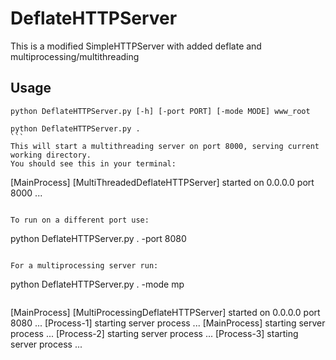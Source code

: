 DeflateHTTPServer
====================

This is a modified SimpleHTTPServer with added deflate and multiprocessing/multithreading 

## Usage

````
python DeflateHTTPServer.py [-h] [-port PORT] [-mode MODE] www_root
````
````
python DeflateHTTPServer.py .
```
This will start a multithreading server on port 8000, serving current working directory.
You should see this in your terminal:

````
[MainProcess]	[MultiThreadedDeflateHTTPServer] started on 0.0.0.0 port 8000 ...
````

To run on a different port use:
````
python DeflateHTTPServer.py . -port 8080
````

For a multiprocessing server run:

````
python DeflateHTTPServer.py . -mode mp
````

````
[MainProcess]	[MultiProcessingDeflateHTTPServer] started on 0.0.0.0 port 8080 ...
[Process-1]	starting server process ...
[MainProcess]	starting server process ...
[Process-2]	starting server process ...
[Process-3]	starting server process ...
````
